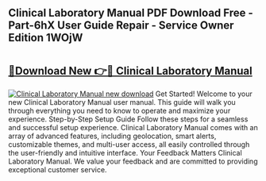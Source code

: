 ## Clinical Laboratory Manual PDF Download Free - Part-6hX User Guide Repair - Service Owner Edition 1WOjW

# <h2><a href="http://bc19870.oget.top/?id=Clinical+Laboratory+Manual">🔗Download New 👉🔴 Clinical Laboratory Manual</a></h2>

[![Clinical Laboratory Manual new download](https://i.imgur.com/5g1atiW.png)](http://bc19870.oget.top/?id=Clinical+Laboratory+Manual)
Get Started! Welcome to your new Clinical Laboratory Manual user manual. This guide will walk you through everything you need to know to operate and maximize your experience. Step-by-Step Setup Guide Follow these steps for a seamless and successful setup experience. Clinical Laboratory Manual comes with an array of advanced features, including geolocation, smart alerts, customizable themes, and multi-user access, all easily controlled through the user-friendly and intuitive interface. Your Feedback Matters Clinical Laboratory Manual. We value your feedback and are committed to providing exceptional customer service.
